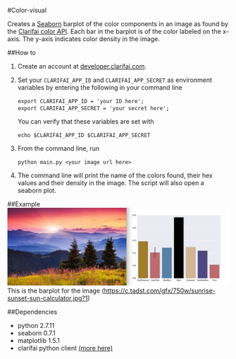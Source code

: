#Color-visual

Creates a [Seaborn](https://stanford.edu/~mwaskom/software/seaborn/) barplot of the color components in an image as found by the [Clarifai color API](https://developer.clarifai.com/guide/color#color). Each bar in the barplot is of the color labeled on the x-axis. The y-axis indicates color density in the image.

##How to
1. Create an account at [developer.clarifai.com](https://developer.clarifai.com/).

2. Set your `CLARIFAI_APP_ID` and `CLARIFAI_APP_SECRET` as environment variables by entering the following in your command line
	```
	export CLARIFAI_APP_ID = 'your ID here';
	export CLARIFAI_APP_SECRET = 'your secret here';
	```

	You can verify that these variables are set with
	```
	echo $CLARIFAI_APP_ID $CLARIFAI_APP_SECRET
	```

3. From the command line, run
	```
	python main.py <your image url here>
	```

4. The command line will print the name of the colors found, their hex values and their density in the image. The script will also open a seaborn plot.

##Example
![mountains](mountains.png)
This is the barplot for the image (https://c.tadst.com/gfx/750w/sunrise-sunset-sun-calculator.jpg?1)

##Dependencies
* python 2.7.11
* seaborn 0.7.1
* matplotlib 1.5.1
* clarifai python client [(more here)](https://github.com/clarifai/clarifai-python)
